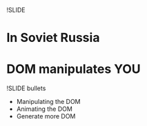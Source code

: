 !SLIDE
# In Soviet Russia #
# DOM manipulates YOU #

!SLIDE bullets
* Manipulating the DOM
* Animating the DOM
* Generate more DOM